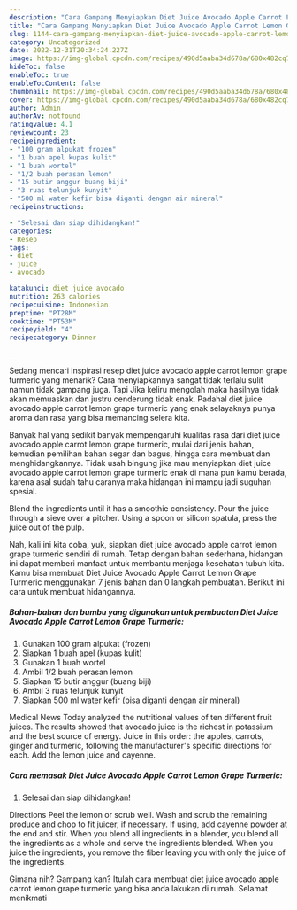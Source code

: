 ```yaml
---
description: "Cara Gampang Menyiapkan Diet Juice Avocado Apple Carrot Lemon Grape Turmeric yang Enak"
title: "Cara Gampang Menyiapkan Diet Juice Avocado Apple Carrot Lemon Grape Turmeric yang Enak"
slug: 1144-cara-gampang-menyiapkan-diet-juice-avocado-apple-carrot-lemon-grape-turmeric-yang-enak
category: Uncategorized
date: 2022-12-31T20:34:24.227Z
image: https://img-global.cpcdn.com/recipes/490d5aaba34d678a/680x482cq70/diet-juice-avocado-apple-carrot-lemon-grape-turmeric-foto-resep-utama.jpg
hideToc: false
enableToc: true
enableTocContent: false
thumbnail: https://img-global.cpcdn.com/recipes/490d5aaba34d678a/680x482cq70/diet-juice-avocado-apple-carrot-lemon-grape-turmeric-foto-resep-utama.jpg
cover: https://img-global.cpcdn.com/recipes/490d5aaba34d678a/680x482cq70/diet-juice-avocado-apple-carrot-lemon-grape-turmeric-foto-resep-utama.jpg
author: Admin
authorAv: notfound
ratingvalue: 4.1
reviewcount: 23
recipeingredient:
- "100 gram alpukat frozen"
- "1 buah apel kupas kulit"
- "1 buah wortel"
- "1/2 buah perasan lemon"
- "15 butir anggur buang biji"
- "3 ruas telunjuk kunyit"
- "500 ml water kefir bisa diganti dengan air mineral"
recipeinstructions:

- "Selesai dan siap dihidangkan!"
categories:
- Resep
tags:
- diet
- juice
- avocado

katakunci: diet juice avocado 
nutrition: 263 calories
recipecuisine: Indonesian
preptime: "PT28M"
cooktime: "PT53M"
recipeyield: "4"
recipecategory: Dinner

---
```



Sedang mencari inspirasi resep diet juice avocado apple carrot lemon grape turmeric yang menarik? Cara menyiapkannya sangat tidak terlalu sulit namun tidak gampang juga. Tapi Jika keliru mengolah maka hasilnya tidak akan memuaskan dan justru cenderung tidak enak. Padahal diet juice avocado apple carrot lemon grape turmeric yang enak selayaknya punya aroma dan rasa yang bisa memancing selera kita.


Banyak hal yang sedikit banyak mempengaruhi kualitas rasa dari diet juice avocado apple carrot lemon grape turmeric, mulai dari jenis bahan, kemudian pemilihan bahan segar dan bagus, hingga cara membuat dan menghidangkannya. Tidak usah bingung jika mau menyiapkan diet juice avocado apple carrot lemon grape turmeric enak di mana pun kamu berada, karena asal sudah tahu caranya maka hidangan ini mampu jadi suguhan spesial.

Blend the ingredients until it has a smoothie consistency. Pour the juice through a sieve over a pitcher. Using a spoon or silicon spatula, press the juice out of the pulp.


Nah, kali ini kita coba, yuk, siapkan diet juice avocado apple carrot lemon grape turmeric sendiri di rumah. Tetap dengan bahan sederhana, hidangan ini dapat memberi manfaat untuk membantu menjaga kesehatan tubuh kita. Kamu bisa membuat Diet Juice Avocado Apple Carrot Lemon Grape Turmeric menggunakan 7 jenis bahan dan 0 langkah pembuatan. Berikut ini cara untuk membuat hidangannya.

<!--inarticleads1-->

##### Bahan-bahan dan bumbu yang digunakan untuk pembuatan Diet Juice Avocado Apple Carrot Lemon Grape Turmeric:

1. Gunakan 100 gram alpukat (frozen)
1. Siapkan 1 buah apel (kupas kulit)
1. Gunakan 1 buah wortel
1. Ambil 1/2 buah perasan lemon
1. Siapkan 15 butir anggur (buang biji)
1. Ambil 3 ruas telunjuk kunyit
1. Siapkan 500 ml water kefir (bisa diganti dengan air mineral)


Medical News Today analyzed the nutritional values of ten different fruit juices. The results showed that avocado juice is the richest in potassium and the best source of energy. Juice in this order: the apples, carrots, ginger and turmeric, following the manufacturer&#39;s specific directions for each. Add the lemon juice and cayenne. 

<!--inarticleads2-->

##### Cara memasak Diet Juice Avocado Apple Carrot Lemon Grape Turmeric:


1. Selesai dan siap dihidangkan!

Directions Peel the lemon or scrub well. Wash and scrub the remaining produce and chop to fit juicer, if necessary. If using, add cayenne powder at the end and stir. When you blend all ingredients in a blender, you blend all the ingredients as a whole and serve the ingredients blended. When you juice the ingredients, you remove the fiber leaving you with only the juice of the ingredients. 

Gimana nih? Gampang kan? Itulah cara membuat diet juice avocado apple carrot lemon grape turmeric yang bisa anda lakukan di rumah. Selamat menikmati
